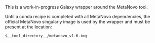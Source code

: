 This is a work-in-progress Galaxy wrapper around the MetaNovo tool.

Until a conda recipe is completed with all MetaNovo dependencies, the official MetaNovo singulariy image is used by the wrapper and must be present at the location:

    $__tool_directory__/metanovo_v1.6.img
